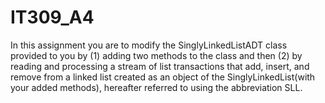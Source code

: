 # IT309_A4
In this assignment you are to modify the SinglyLinkedListADT class provided to you by (1) adding two methods to the class and then (2) by reading and processing a stream of list transactions that add, insert, and remove from a linked list created as an object of the SinglyLinkedList(with your added methods), hereafter referred to using the abbreviation SLL.
